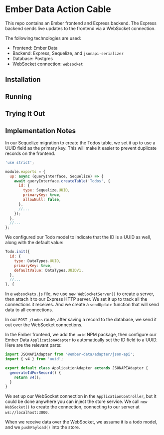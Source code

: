 # Ember Data Action Cable

This repo contains an Ember frontend and Express backend. The Express backend sends live updates to the frontend via a WebSocket connection.

The following technologies are used:
* Frontend: Ember Data
* Backend: Express, Sequelize, and `jsonapi-serializer`
* Database: Postgres
* WebSocket connection: `websocket`

## Installation

## Running

## Trying It Out

## Implementation Notes
In our Sequelize migration to create the Todos table, we set it up to use a UUID field as the primary key. This will make it easier to prevent duplicate records on the frontend.

```js
'use strict';

module.exports = {
  up: async (queryInterface, Sequelize) => {
    await queryInterface.createTable('Todos', {
      id: {
        type: Sequelize.UUID,
        primaryKey: true,
        allowNull: false,
      },
      //...
    });
  },
  //...
};
```

We configured our Todo model to indicate that the ID is a UUID as well, along with the default value:

```js
Todo.init({
  id: {
    type: DataTypes.UUID,
    primaryKey: true,
    defaultValue: DataTypes.UUIDV1,
  },
  //...
}, {
```

In a `websockets.js` file, we use `new WebSocketServer()` to create a server, then attach it to our Express HTTP server. We set it up to track all the connections it receives. And we create a `sendUpdate` function that will send data to all connections.

In our `POST /todos` route, after saving a record to the database, we send it out over the WebSocket connections.

In the Ember frontend, we add the `uuid` NPM package, then configure our Ember Data `ApplicationAdapter` to automatically set the ID field to a UUID. Here are the relevant parts:

```js
import JSONAPIAdapter from '@ember-data/adapter/json-api';
import { v4 } from 'uuid';

export default class ApplicationAdapter extends JSONAPIAdapter {
  generateIdForRecord() {
    return v4();
  }
}
```

We set up our WebSocket connection in the `ApplicationController`, but it could be done anywhere you can inject the store service. We call `new WebSocket()` to create the connection, connecting to our server at `ws://localhost:3000`.

When we receive data over the WebSocket, we assume it is a todo model, and we `pushPayload()` into the store.
